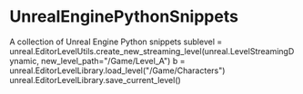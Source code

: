 # UnrealEnginePythonSnippets
A collection of Unreal Engine Python snippets
sublevel = unreal.EditorLevelUtils.create_new_streaming_level(unreal.LevelStreamingDynamic, new_level_path="/Game/Level_A")
b = unreal.EditorLevelLibrary.load_level("/Game/Characters")
unreal.EditorLevelLibrary.save_current_level()

